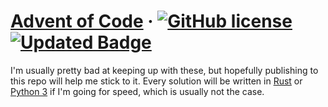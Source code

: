 # [Advent of Code](https://adventofcode.com/) &middot; [![GitHub license](https://img.shields.io/badge/license-MIT-blue.svg)](https://github.com/christophersarmiento/advent-of-code/blob/main/LICENSE) [![Updated Badge](https://badges.pufler.dev/updated/christophersarmiento/advent-of-code)](https://github.com/christophersarmiento/advent-of-code/)

I'm  usually pretty bad at keeping up with these, but hopefully publishing to this repo will help me stick to it. Every solution will be written in [Rust](https://www.rust-lang.org/) or [Python 3](https://www.python.org/) if I'm going for speed, which is usually not the case.
